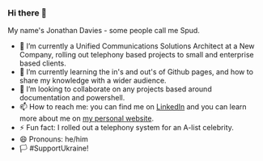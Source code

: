 ### Hi there 👋                      

My name's Jonathan Davies - some people call me Spud.
- 🔭 I’m currently a Unified Communications Solutions Architect at a New Company, rolling out telephony based projects to small and enterprise based clients.
- 🌱 I’m currently learning the in's and out's of Github pages, and how to share my knowledge with a wider audience.
- 👯 I’m looking to collaborate on any projects based around documentation and powershell.
- 📫 How to reach me: you can find me on [LinkedIn](https://www.linkedin.com/in/spud/) and you can learn more about me on [my personal website](https://www.jonathandavies.uk/).
- ⚡ Fun fact: I rolled out a telephony system for an A-list celebrity. 
- 😄 Pronouns: he/him 
- :white_flag: #SupportUkraine!
<!--
**jonathan-davies-uk/jonathan-davies-uk** is a ✨ _special_ ✨ repository because its `README.md` (this file) appears on your GitHub profile.

Here are some ideas to get you started:

- 🔭 I’m currently a Unified Communications Engineer at Waterstons ...
- 🌱 I’m currently learning ...
- 👯 I’m looking to collaborate on ...
- 🤔 I’m looking for help with ...
- 💬 Ask me about ...
- 📫 How to reach me: ...
- 😄 Pronouns: ...
- ⚡ Fun fact: ...

-->
